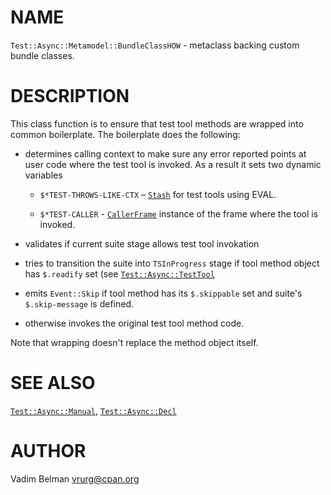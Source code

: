 NAME
====



`Test::Async::Metamodel::BundleClassHOW` - metaclass backing custom bundle classes.

DESCRIPTION
===========



This class function is to ensure that test tool methods are wrapped into common boilerplate. The boilerplate does the following:

  * determines calling context to make sure any error reported points at user code where the test tool is invoked. As a result it sets two dynamic variables

    * `$*TEST-THROWS-LIKE-CTX` – [`Stash`](https://docs.raku.org/type/Stash) for test tools using EVAL.

    * `$*TEST-CALLER` - [`CallerFrame`](https://docs.raku.org/type/CallerFrame) instance of the frame where the tool is invoked.

  * validates if current suite stage allows test tool invokation

  * tries to transition the suite into `TSInProgress` stage if tool method object has `$.readify` set (see [`Test::Async::TestTool`](https://github.com/vrurg/raku-Test-Async/blob/v0.0.6/docs/md/Test/Async/TestTool.md)

  * emits `Event::Skip` if tool method has its `$.skippable` set and suite's `$.skip-message` is defined.

  * otherwise invokes the original test tool method code.

Note that wrapping doesn't replace the method object itself.

SEE ALSO
========

[`Test::Async::Manual`](https://github.com/vrurg/raku-Test-Async/blob/v0.0.6/docs/md/Test/Async/Manual.md), [`Test::Async::Decl`](https://github.com/vrurg/raku-Test-Async/blob/v0.0.6/docs/md/Test/Async/Decl.md)

AUTHOR
======

Vadim Belman <vrurg@cpan.org>

